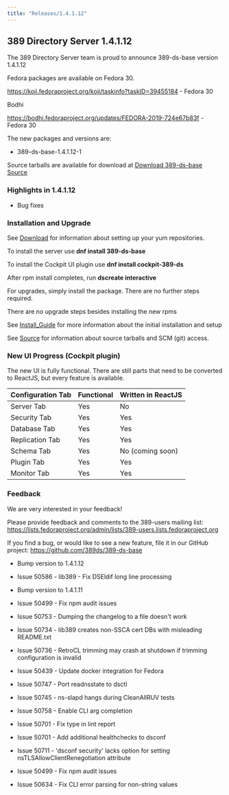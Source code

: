 ```yaml
---
title: "Releases/1.4.1.12"
---
```


389 Directory Server 1.4.1.12
-----------------------------

The 389 Directory Server team is proud to announce 389-ds-base version 1.4.1.12

Fedora packages are available on Fedora 30.

<https://koji.fedoraproject.org/koji/taskinfo?taskID=39455184> - Fedora 30

Bodhi

<https://bodhi.fedoraproject.org/updates/FEDORA-2019-724e67b83f> - Fedora 30

The new packages and versions are:

- 389-ds-base-1.4.1.12-1

Source tarballs are available for download at [Download 389-ds-base Source](https://releases.pagure.org/389-ds-base/389-ds-base-1.4.1.12.tar.bz2)

### Highlights in 1.4.1.12

- Bug fixes

### Installation and Upgrade 

See [Download](../download.html) for information about setting up your yum repositories.

To install the server use **dnf install 389-ds-base**

To install the Cockpit UI plugin use **dnf install cockpit-389-ds**

After rpm install completes, run **dscreate interactive**

For upgrades, simply install the package.  There are no further steps required.

There are no upgrade steps besides installing the new rpms 

See [Install\_Guide](../howto/howto-install-389.html) for more information about the initial installation and setup

See [Source](../development/source.html) for information about source tarballs and SCM (git) access.

### New UI Progress (Cockpit plugin)

The new UI is fully functional.  There are still parts that need to be converted to ReactJS, but every feature is available.

|Configuration Tab|Functional|Written in ReactJS |
|-----------------|----------|-------------------|
|Server Tab       |Yes       |No                 |
|Security Tab     |Yes       |Yes                |
|Database Tab     |Yes       |Yes                |
|Replication Tab  |Yes       |Yes                |
|Schema Tab       |Yes       |No (coming soon)   |
|Plugin Tab       |Yes       |Yes                |
|Monitor Tab      |Yes       |Yes                |

### Feedback

We are very interested in your feedback!

Please provide feedback and comments to the 389-users mailing list: <https://lists.fedoraproject.org/admin/lists/389-users.lists.fedoraproject.org>

If you find a bug, or would like to see a new feature, file it in our GitHub project: <https://github.com/389ds/389-ds-base>

- Bump version to 1.4.1.12
- Issue 50586 - lib389 - Fix DSEldif long line processing

- Bump version to 1.4.1.11
- Issue 50499 - Fix npm audit issues
- Issue 50753 - Dumping the changelog to a file doesn't work
- Issue 50734 - lib389 creates non-SSCA cert DBs with misleading README.txt
- Issue 50736 - RetroCL trimming may crash at shutdown if trimming configuration is invalid
- Issue 50439 - Update docker integration for Fedora
- Issue 50747 - Port readnsstate to dsctl
- Issue 50745 - ns-slapd hangs during CleanAllRUV tests
- Issue 50758 - Enable CLI arg completion
- Issue 50701 - Fix type in lint report
- Issue 50701 - Add additional healthchecks to dsconf
- Issue 50711 - 'dsconf security' lacks option for setting nsTLSAllowClientRenegotiation attribute
- Issue 50499 - Fix npm audit issues
- Issue 50634 - Fix CLI error parsing for non-string values



